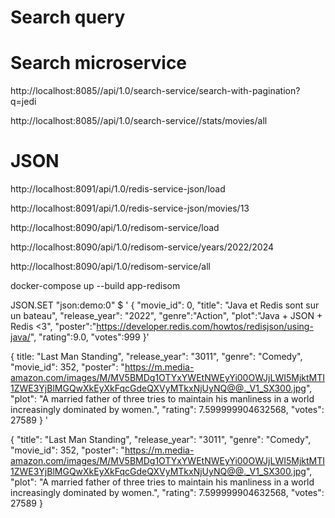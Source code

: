 # Search query


# Search microservice

http://localhost:8085//api/1.0/search-service/search-with-pagination?q=jedi

http://localhost:8085//api/1.0/search-service//stats/movies/all

# JSON

http://localhost:8091/api/1.0/redis-service-json/load

http://localhost:8091/api/1.0/redis-service-json/movies/13

http://localhost:8090/api/1.0/redisom-service/load

http://localhost:8090/api/1.0/redisom-service/years/2022/2024

http://localhost:8090/api/1.0/redisom-service/all


docker-compose up --build app-redisom

JSON.SET "json:demo:0" $ '
{
"movie_id": 0,
"title": "Java et Redis sont sur un bateau",
"release_year": "2022",
"genre":"Action",
"plot":"Java + JSON + Redis <3",
"poster":"https://developer.redis.com/howtos/redisjson/using-java/",
"rating":9.0,
"votes":999
}'


{
title: "Last Man Standing",
"release_year": "3011",
"genre": "Comedy",
"movie_id": 352,
"poster": "https://m.media-amazon.com/images/M/MV5BMDg1OTYxYWEtNWEyYi00OWJjLWI5MjktMTI1ZWE3YjBlMGQwXkEyXkFqcGdeQXVyMTkxNjUyNQ@@._V1_SX300.jpg",
"plot": "A married father of three tries to maintain his manliness in a world increasingly dominated by women.",
"rating": 7.599999904632568,
"votes": 27589
}
'



{
"title": "Last Man Standing",
"release_year": "3011",
"genre": "Comedy",
"movie_id": 352,
"poster": "https://m.media-amazon.com/images/M/MV5BMDg1OTYxYWEtNWEyYi00OWJjLWI5MjktMTI1ZWE3YjBlMGQwXkEyXkFqcGdeQXVyMTkxNjUyNQ@@._V1_SX300.jpg",
"plot": "A married father of three tries to maintain his manliness in a world increasingly dominated by women.",
"rating": 7.599999904632568,
"votes": 27589
}
